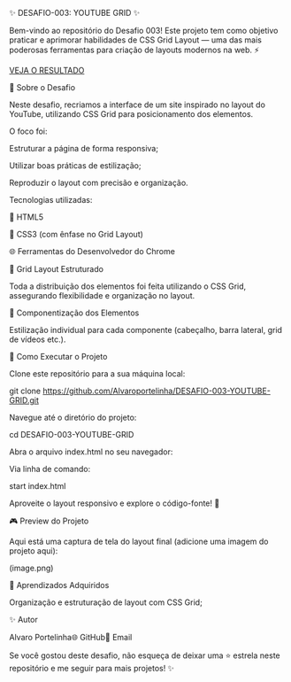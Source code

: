 ✨ DESAFIO-003: YOUTUBE GRID ✨

Bem-vindo ao repositório do Desafio 003! Este projeto tem como objetivo praticar e aprimorar habilidades de CSS Grid Layout — uma das mais poderosas ferramentas para criação de layouts modernos na web. ⚡️

<a href="https://alvaroportelinha.github.io/DESAFIO-003-YOUTUBE-GRID/"> VEJA O RESULTADO </a>

🎨 Sobre o Desafio

Neste desafio, recriamos a interface de um site inspirado no layout do YouTube, utilizando CSS Grid para posicionamento dos elementos.

O foco foi:

Estruturar a página de forma responsiva;

Utilizar boas práticas de estilização;

Reproduzir o layout com precisão e organização.

Tecnologias utilizadas:

🔄 HTML5

🔄 CSS3 (com ênfase no Grid Layout)

🌐 Ferramentas do Desenvolvedor do Chrome

🔄 Grid Layout  Estruturado

Toda a distribuição dos elementos foi feita utilizando o CSS Grid, assegurando flexibilidade e organização no layout.

🔹 Componentização dos Elementos

Estilização individual para cada componente (cabeçalho, barra lateral, grid de vídeos etc.).

🔧 Como Executar o Projeto

Clone este repositório para a sua máquina local:

git clone https://github.com/Alvaroportelinha/DESAFIO-003-YOUTUBE-GRID.git

Navegue até o diretório do projeto:

cd DESAFIO-003-YOUTUBE-GRID

Abra o arquivo index.html no seu navegador:

Via linha de comando:

start index.html

Aproveite o layout responsivo e explore o código-fonte! 🌟

🎮 Preview do Projeto

Aqui está uma captura de tela do layout final (adicione uma imagem do projeto aqui):

(image.png)

🔎 Aprendizados Adquiridos

Organização e estruturação de layout com CSS Grid;


✨ Autor

Alvaro Portelinha🌐 GitHub📧 Email

Se você gostou deste desafio, não esqueça de deixar uma ⭐ estrela neste repositório e me seguir para mais projetos! ✨

